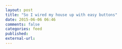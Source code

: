 ```yaml
---
layout: post
title: "So I wired my house up with easy buttons"
date: 2015-06-06 06:46
comments: false
categories: feed
published: 
external-url: 
---
```

 
<!--more-->
